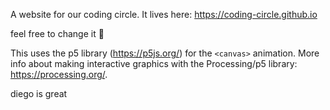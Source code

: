 A website for our coding circle. It lives here: https://coding-circle.github.io

feel free to change it 👻

This uses the p5 library (https://p5js.org/) for the `<canvas>` animation. More info about making interactive graphics with the Processing/p5 library: https://processing.org/.

diego is great